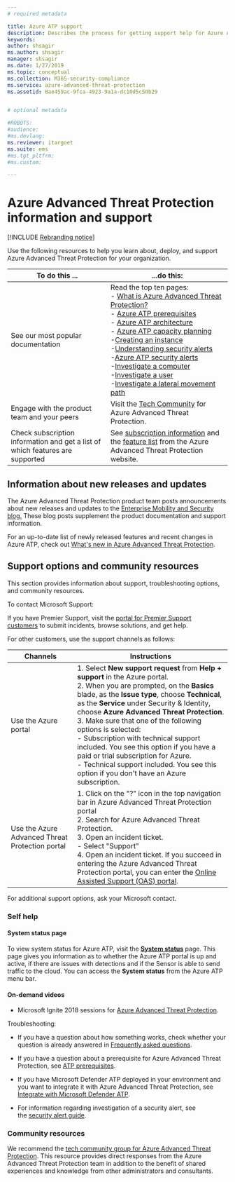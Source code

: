 ```yaml
---
# required metadata

title: Azure ATP support
description: Describes the process for getting support help for Azure ATP.
keywords:
author: shsagir
ms.author: shsagir
manager: shsagir
ms.date: 1/27/2019
ms.topic: conceptual
ms.collection: M365-security-compliance
ms.service: azure-advanced-threat-protection
ms.assetid: 8ae459ac-9fca-4923-9a1a-dc10d5c50b29


# optional metadata

#ROBOTS:
#audience:
#ms.devlang:
ms.reviewer: itargoet
ms.suite: ems
#ms.tgt_pltfrm:
#ms.custom:

---
```



# Azure Advanced Threat Protection information and support 


[!INCLUDE [Rebranding notice](includes/rebranding.md)]

Use the following resources to help you learn about, deploy, and support Azure Advanced Threat Protection for your organization.

|To do this ...|...do this:|
|----|----|
|See our most popular documentation|Read the top ten pages:<br>- [What is Azure Advanced Threat Protection?](what-is.md)<br>- [Azure ATP prerequisites](prerequisites.md)<br>- [Azure ATP architecture](architecture.md)<br>- [Azure ATP capacity planning](capacity-planning.md)<br>-[Creating an instance](install-step1.md)<br>-[Understanding security alerts](understanding-security-alerts.md)<br>-[Azure ATP security alerts](suspicious-activity-guide.md)<br>-[Investigate a computer](investigate-a-computer.md)<br>-[Investigate a user](investigate-a-user.md)<br>-[Investigate a lateral movement path](investigate-lateral-movement-path.md)
|Engage with the product team and your peers|Visit the [Tech Community](https://techcommunity.microsoft.com/t5/Azure-Advanced-Threat-Protection/bd-p/AzureAdvancedThreatProtection) for Azure Advanced Threat Protection.|
|Check subscription information and get a list of which features are supported|See [subscription information](https://www.microsoft.com/cloud-platform/azure-information-protection-pricing) and the [feature list](https://www.microsoft.com/cloud-platform/azure-information-protection-features) from the Azure Advanced Threat Protection website.|

## Information about new releases and updates

The Azure Advanced Threat Protection product team posts announcements about new releases and updates to the [Enterprise Mobility and Security blog.](https://cloudblogs.microsoft.com/enterprisemobility/author/microsoft-advanced-threat-analytics-team/)
These blog posts supplement the product documentation and support information.

For an up-to-date list of newly released features and recent changes in Azure ATP, check out [What's new in Azure Advanced Threat Protection](whats-new.md).

## Support options and community resources

This section provides information about support, troubleshooting options, and community resources.

To contact Microsoft Support:

If you have Premier Support, visit the [portal for Premier Support customers](https://premier.microsoft.com/) to submit incidents, browse solutions, and get help.

For other customers, use the support channels as follows:

| Channels|Instructions|
|------|-----|
|Use the Azure portal|1. Select **New support request** from **Help + support** in the Azure portal. <br>2. When you are prompted, on the **Basics** blade, as the **Issue type**, choose **Technical**, as the **Service** under Security & Identity, choose **Azure Advanced Threat Protection**. <br>3. Make sure that one of the following options is selected:<br>- Subscription with technical support included. You see this option if you have a paid or trial subscription for Azure.<br>- Technical support included. You see this option if you don't have an Azure subscription.|
|Use the Azure Advanced Threat Protection portal| 1. Click on the "?" icon in the top navigation bar in Azure Advanced Threat Protection portal<br>2. Search for Azure Advanced Threat Protection.<br>3. Open an incident ticket.<br>- Select "Support"<br>4. Open an incident ticket. If you succeed in entering the Azure Advanced Threat Protection portal, you can enter the [Online Assisted Support (OAS) portal](https://support.microsoft.com/assistedsupportproducts). |

For additional support options, ask your Microsoft contact.

### Self help

#### System status page

To view system status for Azure ATP, visit the [**System status**](https://health.atp.azure.com/) page. This page gives you information as to whether the Azure ATP portal is up and active, if there are issues with detections and if the Sensor is able to send traffic to the cloud. You can access the **System status** from the Azure ATP menu bar.

#### On-demand videos

- Microsoft Ignite 2018 sessions for [Azure Advanced Threat Protection](https://myignite.techcommunity.microsoft.com/sessions?t=%257B%2522from%2522%253A%25222018-09-23T08%253A00%253A00-04%253A00%2522%252C%2522to%2522%253A%25222018-09-28T19%253A00%253A00-04%253A00%2522%257D&q=azure%2520advanced%2520threat%2520protection#ignite-html-anchor).

Troubleshooting:

- If you have a question about how something works, check whether your question is already answered in [Frequently asked questions](technical-faq.md).

- If you have a question about a prerequisite for Azure Advanced Threat Protection, see [ATP prerequisites](prerequisites.md).

- If you have Microsoft Defender ATP deployed in your environment and you want to integrate it with Azure Advanced Threat Protection, see [Integrate with Microsoft Defender ATP](integrate-msde.md).

- For information regarding investigation of a security alert, see the [security alert guide](suspicious-activity-guide.md).

### Community resources

We recommend the [tech community group for Azure Advanced Threat Protection](https://aka.ms/azureatpcommunity). This resource provides direct responses from the Azure Advanced Threat Protection team in addition to the benefit of shared experiences and knowledge from other administrators and consultants.
